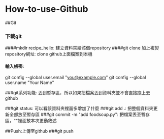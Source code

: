 # How-to-use-Github

##Git

### 下載git
####mkdir recipe_hello: 建立資料夾給該個repository
####git clone 加上複製repository網址: clone github上面檔案到本機

#### 輸入帳密:
git config --global user.email "you@example.com"
git config --global user.name "Your Name"

###git系列功能: 丟到暫存區，所以如果把檔案丟到資料夾並不會直接跑上去github

###git status: 可以看該資料夾裡面多增加了什麼
###git add .: 把整個資料夾更新全部放至暫存區
###git commit -m "add foodsoup.py": 把檔案丟至暫存區，""裡面放本次更動敘述


##Push:上傳至github
###git push


